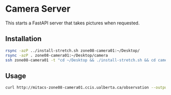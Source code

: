 # Camera Server

This starts a FastAPI server that takes pictures when requested.

## Installation
```bash
rsync -azP ../install-stretch.sh zone08-camera01:~/Desktop/
rsync -azP . zone08-camera01:~/Desktop/camera
ssh zone08-camera01 -t "cd ~/Desktop && ./install-stretch.sh && cd camera && docker-compose up -d"
```


## Usage
```bash
curl http://mitacs-zone08-camera01.ccis.ualberta.ca/observation --output observation.png
```
